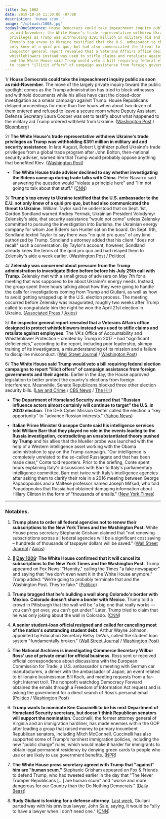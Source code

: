 ```yaml
---
title: Day 1008
date: 2019-10-24 11:30:00 -07:00
description: 'Human scum. '
image: "/uploads/1008.jpg"
todayInOneSentence: House Democrats could take impeachment inquiry public as soon
  as mid-November; the White House's trade representative withdrew Ukraine's trade
  privileges as Trump was withholding $391 million in military aid and security assistance;
  Trump's top envoy to Ukraine testified that the U.S. ambassador to the E.U. not
  only knew of a quid pro quo, but had also communicated the threat to Ukraine; An
  inspector general report revealed that a Veterans Affairs office designed to protect
  whistleblowers instead was used to stifle claims and retaliate against employees;
  and the White House said Trump would veto a bill requiring federal election campaigns
  to report "illicit offers" of campaign assistance from foreign governments.
---
```


1/ **House Democrats could take the impeachment inquiry public as soon as mid-November**. The move of the largely private inquiry toward the public spotlight comes as the Trump administration has tried to block witnesses and withhold documents while his allies have cast the closed-door investigation as a smear campaign against Trump. House Republicans delayed proceedings for more than five hours when about two dozen of them entered and refused to leave a secure room where Deputy Assistant Defense Secretary Laura Cooper was set to testify about what happened to the military aid Trump ordered withheld from Ukraine. ([Washington Post](https://www.washingtonpost.com/politics/house-democrats-look-to-take-private-impeachment-probe-public-as-soon-as-mid-november/2019/10/23/419357ca-f4e2-11e9-829d-87b12c2f85dd_story.html) / [Bloomberg](https://www.bloomberg.com/news/articles/2019-10-24/-smoking-gun-testimony-accelerates-democrat-impeach-timeline))

2/ **The White House's trade representative withdrew Ukraine's trade privileges as Trump was withholding $391 million in military aid and security assistance**. In late August, Robert Lighthizer pulled Ukraine's trade privileges from a global trade program after John Bolton, then-national security adviser, warned him that Trump would probably oppose anything that benefited Kiev. ([Washington Post](https://www.washingtonpost.com/business/economy/white-house-delayed-ukraine-trade-decision-in-august-a-signal-that-us-suspension-of-cooperation-extended-beyond-security-funds/2019/10/24/a42b8992-f67d-11e9-8cf0-4cc99f74d127_story.html))

* **The White House trade adviser declined to say whether investigating the Bidens came up during trade talks with China**. Peter Navarro said answering the question would "violate a principle here" and "I'm not going to talk about that stuff." ([CNN](https://www.cnn.com/2019/10/24/politics/peter-navarro-donald-trump-joe-biden-investigation-china-talks/index.html))

3/ **Trump's top envoy to Ukraine testified that the U.S. ambassador to the E.U. not only knew of a quid pro quo, but had also communicated the threat to Ukraine**. William Taylor said he understood that on Sept. 1st, Gordon Sondland warned Andrey Yermak, Ukrainian President Volodymyr Zelensky's aide, that security assistance "would not come" unless Zelensky committed to pursuing the investigation into Burisma, the Ukrainian energy company for whom Joe Biden’s son Hunter sat on the board. On Sept. 9th, Sondland texted Taylor to say there was "no quid pro quos" of any kind authorized by Trump. Sondland's attorney added that his client "does not recall" such a conversation. By Taylor's account, however, Sondland already knew the terms of the quid pro quo and had relayed them to Zelensky's aide a week earlier. ([Washington Post](https://www.washingtonpost.com/national-security/us-ambassador-to-eu-does-not-recall-threatening-ukraine-over-funding-attorney-says/2019/10/23/d2232f9e-f5c4-11e9-8cf0-4cc99f74d127_story.html) / [Politico](https://www.politico.com/news/2019/10/23/gordon-sondland-william-taylor-ukraine-testimony-055825))

4/ **Zelensky was concerned about pressure from the Trump administration to investigate Biden before before his July 25th call with Trump**. Zelensky met with a small group of advisers on May 7th for a meeting that was supposed to be about Ukraine's energy needs. Instead, the group spent three hours talking about how they were going to handle the calls for investigations coming from Trump and Giuliani, as well as how to avoid getting wrapped up in the U.S. election process. The meeting occurred before Zelensky was inaugurated, roughly two weeks after Trump called to congratulate him the night he won the April 21st election in Ukraine. ([Associated Press](https://apnews.com/b048901b635f423db49a10046daaf8a8) / [Axios](https://www.axios.com/ukraine-trump-pressure-military-aid-fb86bc7a-87a8-40a3-8f60-13c8bfc7eb12.html))

5/ **An inspector general report revealed that a Veterans Affairs office designed to protect whistleblowers instead was used to stifle claims and retaliate against employees**. The VA's Office of Accountability and Whistleblower Protection – created by Trump in 2017 – had "significant deficiencies," according to the report, including poor leadership, skimpy training of its investigators, a misunderstanding of its mission and a failure to discipline misconduct. ([Wall Street Journal](https://www.wsj.com/articles/veterans-affairs-investigators-fault-whistleblower-office-created-by-trump-11571925164) / [Washington Post](https://www.washingtonpost.com/politics/trumps-heralded-whistleblower-office-at-va-has-failed-its-most-basic-mission-watchdog-says/2019/10/24/561e9022-f679-11e9-8cf0-4cc99f74d127_story.html))

6/ **The White House said Trump would veto a bill requiring federal election campaigns to report "illicit offers" of campaign assistance from foreign governments and their agents**. Earlier in the day, the House approved legislation to better protect the country's elections from foreign interference. Meanwhile, Senate Republicans blocked three other election security bills. ([Law and Crime](https://lawandcrime.com/high-profile/white-house-threatens-to-veto-bill-requiring-campaigns-to-report-illicit-offers-from-foreign-governments/) / [CBS News](https://www.cbsnews.com/news/house-democrats-pass-bill-to-prevent-foreign-interference-in-elections-trump-veto-today-2019-10-24/) / [The Hill](https://thehill.com/homenews/senate/467130-senate-gop-blocks-three-election-security-bills-for-second-day))

* **The Department of Homeland Security warned that "Russian influence actors almost certainly will continue to target" the U.S. in 2020 election**. The DHS Cyber Mission Center called the election a "key opportunity" to "advance Russian interests." ([Yahoo News](https://news.yahoo.com/dhs-warns-russia-influence-2020-elections-170005501.html))

* **Italian Prime Minister Giuseppe Conte said his intelligence services told William Barr that they played no role in the events leading to the Russia investigation, contradicting an unsubstantiated theory pushed by Trump** and his allies that the Mueller probe was launched with the help of a Western intelligence asset working with the Obama administration to spy on the Trump campaign. "Our intelligence is completely unrelated to the so-called Russiagate and that has been made clear," Conte told reporters. Prior to the briefing, Conte spent hours explaining Italy's discussions with Barr to Italy's parliamentary intelligence committee. Barr met twice with Italy’s intelligence agencies after asking them to clarify their role in a 2016 meeting between George Papadopoulos and a Maltese professor named Joseph Mifsud, who told Papadopoulos that Russia had obtained damaging information about Hillary Clinton in the form of "thousands of emails." ([New York Times](https://www.nytimes.com/2019/10/23/world/europe/italy-trump-conspiracy-conte.html))

---

### Notables.

1. **Trump plans to order all federal agencies not to renew their subscriptions to the New York Times and the Washington Post**. White House press secretary Stephanie Grisham claimed that "not renewing subscriptions across all federal agencies will be a significant cost saving – hundreds of thousands of taxpayer dollars will be saved." ([Wall Street Journal](https://www.wsj.com/articles/trump-to-tell-federal-agencies-to-cut-new-york-times-washington-post-subscriptions-11571937831) / [Axios](https://www.axios.com/white-house-new-york-times-washington-post-subscriptions-5dedb9bf-c036-4185-b5a3-765cefa0dbd9.html))

2. **📌 [Day 1006](https://whatthefuckjusthappenedtoday.com/2019/10/22/day-1006/): The White House confirmed that it will cancel its subscriptions to the New York Times and the Washington Post**. Trump appeared on Fox News' "Hannity," calling the Times "a fake newspaper" and saying that "we don't even want it in the White House anymore." Trump added: "We're going to probably terminate that and the Washington Post. They're fake." ([Politico](https://www.politico.com/news/2019/10/22/white-house-cancel-times-post-subscriptions-054314))

3. **Trump bragged that he's building a wall along Colorado's border with Mexico. Colorado doesn't share a border with Mexico**. Trump told a crowd in Pittsburgh that the wall will be "a big one that really works — you can't get over, you can't get under." Later, Trump tried to claim that he was only joking about the wall in Colorado. ([CNN](https://www.cnn.com/2019/10/23/politics/trump-us-building-wall-colorado/index.html))

4. **A senior student-loan official resigned and called for canceling most of the nation's outstanding student debt**. Arthur Wayne Johnson, appointed by Education Secretary Betsy DeVos, called the student loan system "fundamentally broken." ([Wall Street Journal](https://www.wsj.com/articles/trump-education-official-to-resign-and-call-for-mass-student-loan-forgiveness-11571909400) / [Washington Post](https://www.washingtonpost.com/education/2019/10/24/devos-appointed-official-resigns-calls-sweeping-student-loan-forgiveness/))

5. **The National Archives is investigating Commerce Secretary Wilbur Ross' use of private email for official business**. Ross sent or received official correspondence about discussions with the European Commission for Trade, a U.S. ambassador's meeting with German car manufacturers, a dinner with the ambassador of Japan, an event related to billionaire businessman Bill Koch, and meeting requests from a far-right Internet troll. The nonprofit watchdog Democracy Forward obtained the emails through a Freedom of Information Act request and is asking the government for a direct search of Ross’s personal email. ([Politico](https://www.politico.com/news/2019/10/24/wilbur-ross-private-email-national-archives-056287) / [Washington Post](https://www.washingtonpost.com/lifestyle/style/dont-sleep-on-wilbur-ross/2019/09/27/e9928b46-dd93-11e9-be96-6adb81821e90_story.html))

6. **Trump wants to nominate Ken Cuccinelli to be his next Department of Homeland Security secretary, but doesn't think Republican senators will support the nomination**. Cuccinelli, the former attorney general of Virginia and an immigration hardliner, has made enemies within the GOP after leading a group that raised money to primary incumbent Republican senators, including Mitch McConnell. Cuccinelli has also supported some of Trump's harshest immigration policies, including the new "public charge" rules, which would make it harder for immigrants to obtain legal permanent residency by denying green cards to people who use or are likely to use government benefits. ([NPR](https://www.npr.org/2019/10/23/772730225/exclusive-trump-wants-to-pick-cuccinelli-for-dhs-but-worries-senate-would-balk))

7. **The White House press secretary agreed with Trump that "against" him are "human scum."** Stephanie Grisham appeared on Fox & Friends to defend Trump, who had tweeted earlier in the day that "The Never Trumper Republicans \[...\] are human scum" and "worse and more dangerous for our Country than the Do Nothing Democrats." ([Daily Beast](https://www.thedailybeast.com/white-house-press-secretary-grisham-those-against-trump-deserve-to-be-called-human-scum))

8. **Rudy Giuliani is looking for a defense attorney**. [Last week](https://whatthefuckjusthappenedtoday.com/2019/10/15/day-999/#5-giuliani-wont-comply-with-a-congre), Giuliani parted way with his previous lawyer, John Sale, saying, it would be "silly to have a lawyer when I don't need one." ([CNN](https://www.cnn.com/2019/10/23/politics/rudy-giuliani-defense-attorney/index.html))